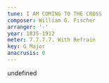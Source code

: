 ```yaml
---
tune: I AM COMING TO THE CROSS
composer: William G. Fischer
arranger: '-'
year: 1835-1912
meter: 7.7.7.7. With Refrain
key: G Major
anacrusis: 0
---
```

undefined